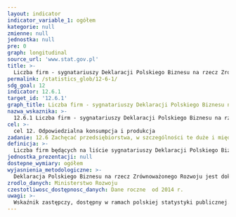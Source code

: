 ```yaml
---
layout: indicator
indicator_variable_1: ogółem
kategorie: null
zmienne: null
jednostka: null
pre: 0
graph: longitudinal
source_url: 'www.stat.gov.pl'
title: >-
  Liczba firm - sygnatariuszy Deklaracji Polskiego Biznesu na rzecz Zrównoważonego Rozwoju
permalink: /statistics_glob/12-6-1/
sdg_goal: 12
indicator: 12.6.1
target_id: '12.6.1'
graph_title: Liczba firm - sygnatariuszy Deklaracji Polskiego Biznesu na rzecz Zrównoważonego Rozwoju
nazwa_wskaznika: >-
  12.6.1 Liczba firm - sygnatariuszy Deklaracji Polskiego Biznesu na rzecz Zrównoważonego Rozwoju
cel: >-
  cel 12. Odpowiedzialna konsumpcja i produkcja
zadanie: 12.6 Zachęcać przedsiębiorstwa, w szczególności te duże i międzynarodowe, do wdrażania praktyk w zakresie zrównoważonego rozwoju i uwzględniania informacji na ten temat w swoich cyklicznych raportach.
definicja: >-
  Liczba firm będących na liście sygnatariuszy Deklaracji Polskiego Biznesu na rzecz Zrównoważonego Rozwoju.
jednostka_prezentacji: null
dostepne_wymiary: ogółem
wyjasnienia_metodologiczne: >-
  Deklaracja Polskiego Biznesu na rzecz Zrównoważonego Rozwoju jest dokumentem programowym projektu Wizja Zrównoważonego Rozwoju dla Polskiego Biznesu 2050 (Wizja 2050), prowadzonego przez ministerstwo ds. gospodarki (obecne Ministerstwo Rozwoju), Ministerstwo Środowiska, Forum Odpowiedzialnego Biznesu oraz firmy doradcze.Wizja 2050 ma za zadanie zintegrować biznes wokół idei zrównoważonego rozwoju, wskazać wyzwania w tym obszarze oraz wzmocnić dialog administracji i sektora prywatnego na rzecz realizacji celów rozwojowych Polski. Deklaracja Polskiego Biznesu na rzecz Zrównoważonego Rozwoju określa 10 kluczowych wyzwań wspierających zrównoważony rozwój gospodarki, środowiska i społeczeństwa:1. Nasze działania opierać o szeroką współpracę, innowacyjne myślenie oraz edukację zarówno własnych pracowników jak i społeczeństwa. 2. Prowadzić działalność biznesową w oparciu o zaufanie i dialog. 3. Podejmować współpracę z ośrodkami akademickimi i szkołami w zakresie edukacji przyszłych pracowników. 4. Stwarzać pracownikom warunki i możliwości rozwoju. 5. Promować i wspierać wdrażanie nowych rozwiązań technologicznych. 6. Tworzyć infrastrukturę i prowadzić inwestycje w oparciu o dialog oraz w zgodzie z zasadami zrównoważonego rozwoju. 7. Podejmować działania na rzecz zmniejszenia naszego negatywnego wpływu na środowisko. 8. Wprowadzać rozwiązania pozwalające na zmniejszenie zużycia energii, zarówno w zakresie wdrażania nowych rozwiązań technologicznych, optymalizacji procesów, jak i edukacji. 9. Prowadzić dialog z rządem i dzielić się swoimi doświadczeniami w kwestiach istotnych dla przedsiębiorców i gospodarki. 10. Podnosić poziom etyki w biznesie, w tym w relacjach z wszystkimi grupami interesariuszy.
zrodlo_danych: Ministerstwo Rozwoju
czestotliwosc_dostępnosc_danych: Dane roczne  od 2014 r.
uwagi: >-
  Wskaźnik zastępczy, dostępny w ramach polskiej statystyki publicznej.Wskaźnikiem zasadniczym, przyjętym przez ONZ, monitorującym cel 12.6 Agendy 2030 jest wskaźnik 12.6.1 Liczba firm publikująca raporty dotyczące zrównoważonego rozwoju.
---
```

